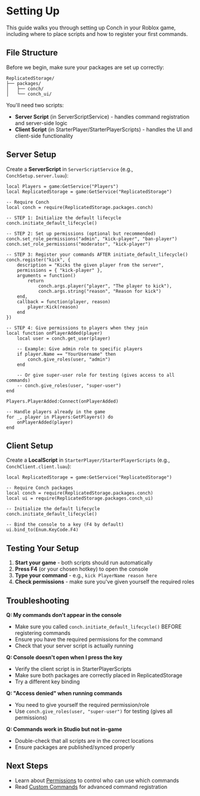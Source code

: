 # Setting Up

This guide walks you through setting up Conch in your Roblox game, including where to place scripts and how to register your first commands.

## File Structure

Before we begin, make sure your packages are set up correctly:

```
ReplicatedStorage/
├── packages/
│   ├── conch/
│   └── conch_ui/
```

You'll need two scripts:
- **Server Script** (in ServerScriptService) - handles command registration and server-side logic
- **Client Script** (in StarterPlayer/StarterPlayerScripts) - handles the UI and client-side functionality

## Server Setup

Create a **ServerScript** in `ServerScriptService` (e.g., `ConchSetup.server.luau`):

```luau
local Players = game:GetService("Players")
local ReplicatedStorage = game:GetService("ReplicatedStorage")

-- Require Conch
local conch = require(ReplicatedStorage.packages.conch)

-- STEP 1: Initialize the default lifecycle
conch.initiate_default_lifecycle()

-- STEP 2: Set up permissions (optional but recommended)
conch.set_role_permissions("admin", "kick-player", "ban-player")
conch.set_role_permissions("moderator", "kick-player")

-- STEP 3: Register your commands AFTER initiate_default_lifecycle()
conch.register("kick", {
	description = "Kicks the given player from the server",
	permissions = { "kick-player" },
	arguments = function()
		return
			conch.args.player("player", "The player to kick"),
			conch.args.string("reason", "Reason for kick")
	end,
	callback = function(player, reason)
		player:Kick(reason)
	end
})

-- STEP 4: Give permissions to players when they join
local function onPlayerAdded(player)
	local user = conch.get_user(player)
	
	-- Example: Give admin role to specific players
	if player.Name == "YourUsername" then
		conch.give_roles(user, "admin")
	end
	
	-- Or give super-user role for testing (gives access to all commands)
	-- conch.give_roles(user, "super-user")
end

Players.PlayerAdded:Connect(onPlayerAdded)

-- Handle players already in the game
for _, player in Players:GetPlayers() do
	onPlayerAdded(player)
end
```

## Client Setup

Create a **LocalScript** in `StarterPlayer/StarterPlayerScripts` (e.g., `ConchClient.client.luau`):

```luau
local ReplicatedStorage = game:GetService("ReplicatedStorage")

-- Require Conch packages
local conch = require(ReplicatedStorage.packages.conch)
local ui = require(ReplicatedStorage.packages.conch_ui)

-- Initialize the default lifecycle
conch.initiate_default_lifecycle()

-- Bind the console to a key (F4 by default)
ui.bind_to(Enum.KeyCode.F4)
```

## Testing Your Setup

1. **Start your game** - both scripts should run automatically
2. **Press F4** (or your chosen hotkey) to open the console
3. **Type your command** - e.g., `kick PlayerName reason here`
4. **Check permissions** - make sure you've given yourself the required roles

## Troubleshooting

**Q: My commands don't appear in the console**
- Make sure you called `conch.initiate_default_lifecycle()` BEFORE registering commands
- Ensure you have the required permissions for the command
- Check that your server script is actually running

**Q: Console doesn't open when I press the key**
- Verify the client script is in StarterPlayerScripts
- Make sure both packages are correctly placed in ReplicatedStorage
- Try a different key binding

**Q: "Access denied" when running commands**
- You need to give yourself the required permission/role
- Use `conch.give_roles(user, "super-user")` for testing (gives all permissions)

**Q: Commands work in Studio but not in-game**
- Double-check that all scripts are in the correct locations
- Ensure packages are published/synced properly

## Next Steps

- Learn about [Permissions](/resources/getting-started/4-permissions) to control who can use which commands
- Read [Custom Commands](/resources/getting-started/5-custom-commands) for advanced command registration
